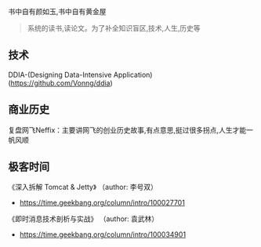 书中自有颜如玉,书中自有黄金屋
> 系统的读书,读论文。为了补全知识盲区,技术,人生,历史等

## 技术
DDIA-(Designing Data-Intensive Application) (https://github.com/Vonng/ddia)


## 商业历史
复盘网飞Neffix：主要讲网飞的创业历史故事,有点意思,挺过很多拐点,人生才能一帆风顺

## 极客时间
《深入拆解 Tomcat & Jetty》 （author: 李号双）
- https://time.geekbang.org/column/intro/100027701


《即时消息技术剖析与实战》 （author: 袁武林）
- https://time.geekbang.org/column/intro/100034901




